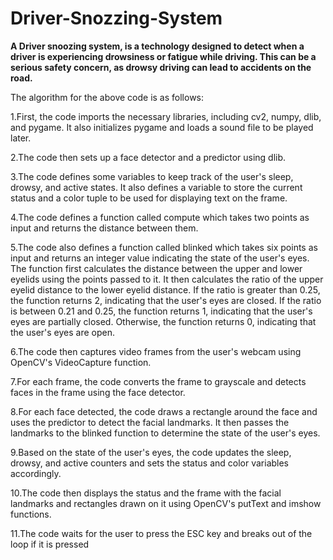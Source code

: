 # Driver-Snozzing-System
**A Driver snoozing system, is a technology designed to detect when a driver is experiencing drowsiness or fatigue while driving. This can be a serious safety concern, as drowsy driving can lead to accidents on the road.**


The algorithm for the above code is as follows:

1.First, the code imports the necessary libraries, including cv2, numpy, dlib, and pygame. It also initializes pygame and loads a sound file to be played later.

2.The code then sets up a face detector and a predictor using dlib.

3.The code defines some variables to keep track of the user's sleep, drowsy, and active states. It also defines a variable to store the current status and a color tuple to be used for displaying text on the frame.

4.The code defines a function called compute which takes two points as input and returns the distance between them.

5.The code also defines a function called blinked which takes six points as input and returns an integer value indicating the state of the user's eyes. The function first calculates the distance between the upper and lower eyelids using the points passed to it. It then calculates the ratio of the upper eyelid distance to the lower eyelid distance. If the ratio is greater than 0.25, the function returns 2, indicating that the user's eyes are closed. If the ratio is between 0.21 and 0.25, the function returns 1, indicating that the user's eyes are partially closed. Otherwise, the function returns 0, indicating that the user's eyes are open.

6.The code then captures video frames from the user's webcam using OpenCV's VideoCapture function.

7.For each frame, the code converts the frame to grayscale and detects faces in the frame using the face detector.

8.For each face detected, the code draws a rectangle around the face and uses the predictor to detect the facial landmarks. It then passes the landmarks to the blinked function to determine the state of the user's eyes.

9.Based on the state of the user's eyes, the code updates the sleep, drowsy, and active counters and sets the status and color variables accordingly.

10.The code then displays the status and the frame with the facial landmarks and rectangles drawn on it using OpenCV's putText and imshow functions.

11.The code waits for the user to press the ESC key and breaks out of the loop if it is pressed
